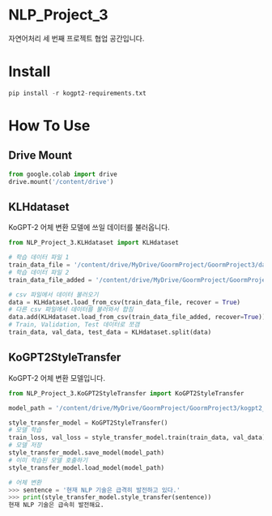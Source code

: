 # NLP_Project_3
자연어처리 세 번째 프로젝트 협업 공간입니다.

# Install
```Python
pip install -r kogpt2-requirements.txt
```
# How To Use
## Drive Mount
```Python
from google.colab import drive
drive.mount('/content/drive')
```
## KLHdataset
KoGPT-2 어체 변환 모델에 쓰일 데이터를 불러옵니다.
```Python
from NLP_Project_3.KLHdataset import KLHdataset

# 학습 데이터 파일 1
train_data_file = '/content/drive/MyDrive/GoormProject/GoormProject3/data/문어체_해요체_끝어절.csv'
# 학습 데이터 파일 2
train_data_file_added = '/content/drive/MyDrive/GoormProject/GoormProject3/data/문어체_해요체_끝어절_added.csv'

# csv 파일에서 데이터 불러오기
data = KLHdataset.load_from_csv(train_data_file, recover = True)
# 다른 csv 파일에서 데이터를 불러와서 합침
data.add(KLHdataset.load_from_csv(train_data_file_added, recover=True))
# Train, Validation, Test 데이터로 쪼갬
train_data, val_data, test_data = KLHdataset.split(data)
```

## KoGPT2StyleTransfer
KoGPT-2 어체 변환 모델입니다.
```Python
from NLP_Project_3.KoGPT2StyleTransfer import KoGPT2StyleTransfer

model_path = '/content/drive/MyDrive/GoormProject/GoormProject3/kogpt2_style_transfer/kogpt2_style_transfer.ckpt'

style_transfer_model = KoGPT2StyleTransfer()
# 모델 학습
train_loss, val_loss = style_transfer_model.train(train_data, val_data)
# 모델 저장
style_transfer_model.save_model(model_path)
# 이미 학습된 모델 호출하기
style_transfer_model.load_model(model_path)
```
```Python
# 어체 변환
>>> sentence = '현재 NLP 기술은 급격히 발전하고 있다.'
>>> print(style_transfer_model.style_transfer(sentence))
현재 NLP 기술은 급속히 발전해요.
```